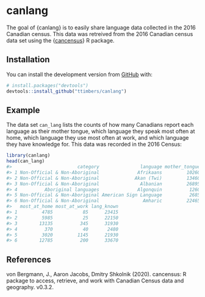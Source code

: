 
<!-- README.md is generated from README.Rmd. Please edit that file -->

# canlang

<!-- badges: start -->

<!-- badges: end -->

The goal of {canlang} is to easily share language data collected in the
2016 Canadian census. This data was retreived from the 2016 Canadian
census data set using the
{[cancensus](https://mountainmath.github.io/cancensus/index.html)} R
package.

## Installation

You can install the development version from
[GitHub](https://github.com/) with:

``` r
# install.packages("devtools")
devtools::install_github("ttimbers/canlang")
```

## Example

The data set `can_lang` lists the counts of how many Canadians report
each language as their mother tongue, which language they speak most
often at home, which language they use most often at work, and which
language they have knowledge for. This data was recorded in the 2016
Census:

``` r
library(canlang)
head(can_lang)
#>                        category               language mother_tongue
#> 1 Non-Official & Non-Aboriginal              Afrikaans         10260
#> 2 Non-Official & Non-Aboriginal             Akan (Twi)         13460
#> 3 Non-Official & Non-Aboriginal               Albanian         26895
#> 4          Aboriginal languages              Algonquin          1260
#> 5 Non-Official & Non-Aboriginal American Sign Language          2685
#> 6 Non-Official & Non-Aboriginal                Amharic         22465
#>   most_at_home most_at_work lang_known
#> 1         4785           85      23415
#> 2         5985           25      22150
#> 3        13135          345      31930
#> 4          370           40       2480
#> 5         3020         1145      21930
#> 6        12785          200      33670
```

## References

von Bergmann, J., Aaron Jacobs, Dmitry Shkolnik (2020). cancensus: R
package to access, retrieve, and work with Canadian Census data and
geography. v0.3.2.
